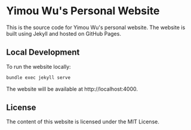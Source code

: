 # Yimou Wu's Personal Website

This is the source code for Yimou Wu's personal website. The website is built using Jekyll and hosted on GitHub Pages.

## Local Development

To run the website locally:

```bash
bundle exec jekyll serve
```
The website will be available at http://localhost:4000.

## License
The content of this website is licensed under the MIT License.